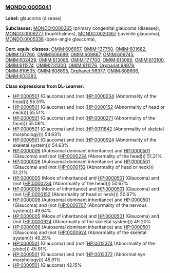 
### [MONDO:0005041](http://purl.obolibrary.org/obo/MONDO_0005041)
**Label:** glaucoma (disease)

**Subclasses:** [MONDO:0000365](http://purl.obolibrary.org/obo/MONDO_0000365) (primary congenital glaucoma (disease)), [MONDO:0009277](http://purl.obolibrary.org/obo/MONDO_0009277) (buphthalmos), [MONDO:0020367](http://purl.obolibrary.org/obo/MONDO_0020367) (juvenile glaucoma), [MONDO:0005338](http://purl.obolibrary.org/obo/MONDO_0005338) (open-angle glaucoma), 

**Corr. equiv. classes:** [OMIM:606657](http://purl.obolibrary.org/obo/OMIM_606657), [OMIM:137750](http://purl.obolibrary.org/obo/OMIM_137750), [OMIM:601682](http://purl.obolibrary.org/obo/OMIM_601682), [OMIM:137760](http://purl.obolibrary.org/obo/OMIM_137760), [OMIM:606689](http://purl.obolibrary.org/obo/OMIM_606689), [OMIM:609887](http://purl.obolibrary.org/obo/OMIM_609887), [OMIM:609745](http://purl.obolibrary.org/obo/OMIM_609745), [OMIM:602429](http://purl.obolibrary.org/obo/OMIM_602429), [OMIM:613085](http://purl.obolibrary.org/obo/OMIM_613085), [OMIM:177700](http://purl.obolibrary.org/obo/OMIM_177700), [OMIM:613086](http://purl.obolibrary.org/obo/OMIM_613086), [OMIM:613100](http://purl.obolibrary.org/obo/OMIM_613100), [OMIM:611274](http://purl.obolibrary.org/obo/OMIM_611274), [OMIM:231300](http://purl.obolibrary.org/obo/OMIM_231300), [OMIM:611276](http://purl.obolibrary.org/obo/OMIM_611276), [Orphanet:98976](http://www.orpha.net/ORDO/Orphanet_98976), [OMIM:610535](http://purl.obolibrary.org/obo/OMIM_610535), [OMIM:608695](http://purl.obolibrary.org/obo/OMIM_608695), [Orphanet:98977](http://www.orpha.net/ORDO/Orphanet_98977), [OMIM:608696](http://purl.obolibrary.org/obo/OMIM_608696), [OMIM:603383](http://purl.obolibrary.org/obo/OMIM_603383), 

**Class expressions from DL-Learner:**

- [HP:0000501](http://purl.obolibrary.org/obo/HP_0000501) (Glaucoma) and (not ([HP:0000234](http://purl.obolibrary.org/obo/HP_0000234) (Abnormality of the head))) 55.51%
- [HP:0000501](http://purl.obolibrary.org/obo/HP_0000501) (Glaucoma) and (not ([HP:0000152](http://purl.obolibrary.org/obo/HP_0000152) (Abnormality of head or neck))) 55.51%
- [HP:0000501](http://purl.obolibrary.org/obo/HP_0000501) (Glaucoma) and (not ([HP:0000271](http://purl.obolibrary.org/obo/HP_0000271) (Abnormality of the face))) 55.06%
- [HP:0000501](http://purl.obolibrary.org/obo/HP_0000501) (Glaucoma) and (not ([HP:0011842](http://purl.obolibrary.org/obo/HP_0011842) (Abnormality of skeletal morphology))) 54.63%
- [HP:0000501](http://purl.obolibrary.org/obo/HP_0000501) (Glaucoma) and (not ([HP:0000924](http://purl.obolibrary.org/obo/HP_0000924) (Abnormality of the skeletal system))) 54.63%
- [HP:0000006](http://purl.obolibrary.org/obo/HP_0000006) (Autosomal dominant inheritance) and [HP:0000501](http://purl.obolibrary.org/obo/HP_0000501) (Glaucoma) and (not ([HP:0000234](http://purl.obolibrary.org/obo/HP_0000234) (Abnormality of the head))) 51.21%
- [HP:0000006](http://purl.obolibrary.org/obo/HP_0000006) (Autosomal dominant inheritance) and [HP:0000501](http://purl.obolibrary.org/obo/HP_0000501) (Glaucoma) and (not ([HP:0000152](http://purl.obolibrary.org/obo/HP_0000152) (Abnormality of head or neck))) 51.21%
- [HP:0000005](http://purl.obolibrary.org/obo/HP_0000005) (Mode of inheritance) and [HP:0000501](http://purl.obolibrary.org/obo/HP_0000501) (Glaucoma) and (not ([HP:0000234](http://purl.obolibrary.org/obo/HP_0000234) (Abnormality of the head))) 50.67%
- [HP:0000005](http://purl.obolibrary.org/obo/HP_0000005) (Mode of inheritance) and [HP:0000501](http://purl.obolibrary.org/obo/HP_0000501) (Glaucoma) and (not ([HP:0000152](http://purl.obolibrary.org/obo/HP_0000152) (Abnormality of head or neck))) 50.67%
- [HP:0000006](http://purl.obolibrary.org/obo/HP_0000006) (Autosomal dominant inheritance) and [HP:0000501](http://purl.obolibrary.org/obo/HP_0000501) (Glaucoma) and (not ([HP:0000707](http://purl.obolibrary.org/obo/HP_0000707) (Abnormality of the nervous system))) 49.64%
- [HP:0000005](http://purl.obolibrary.org/obo/HP_0000005) (Mode of inheritance) and [HP:0000501](http://purl.obolibrary.org/obo/HP_0000501) (Glaucoma) and (not ([HP:0000924](http://purl.obolibrary.org/obo/HP_0000924) (Abnormality of the skeletal system))) 49.20%
- [HP:0000006](http://purl.obolibrary.org/obo/HP_0000006) (Autosomal dominant inheritance) and [HP:0000501](http://purl.obolibrary.org/obo/HP_0000501) (Glaucoma) and (not ([HP:0000924](http://purl.obolibrary.org/obo/HP_0000924) (Abnormality of the skeletal system))) 48.25%
- [HP:0000501](http://purl.obolibrary.org/obo/HP_0000501) (Glaucoma) and (not ([HP:0012374](http://purl.obolibrary.org/obo/HP_0012374) (Abnormality of the globe))) 45.91%
- [HP:0000501](http://purl.obolibrary.org/obo/HP_0000501) (Glaucoma) and (not ([HP:0012372](http://purl.obolibrary.org/obo/HP_0012372) (Abnormal eye morphology))) 45.91%
- [HP:0000501](http://purl.obolibrary.org/obo/HP_0000501) (Glaucoma) 42.15%


